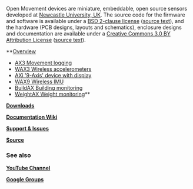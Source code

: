 Open Movement devices are miniature, embeddable, open source sensors developed at [Newcastle University, UK](http://di.ncl.ac.uk/blog/open-movement/).  The source code for the firmware and software is available under a [BSD 2-clause license](http://www.opensource.org/licenses/BSD-2-Clause) ([source text](http://code.google.com/p/openmovement/source/browse/trunk/Firmware/LICENSE.TXT)), and the hardware (PCB designs, layouts and schematics), enclosure designs and documentation are available under a [Creative Commons 3.0 BY Attribution License](http://creativecommons.org/licenses/by/3.0/) ([source text](http://openmovement.googlecode.com/svn/trunk/Firmware/LICENSE.TXT)).

**[Overview](OpenMovement.md)
  * [AX3 Movement logging](AX3.md)
  * [WAX3 Wireless accelerometers](WAX3.md)
  * [AXi '9-Axis' device with display](AXi.md)
  * [WAX9 Wireless IMU](WAX9.md)
  * [BuildAX Building monitoring](BuildAX.md)
  * [WeightAX Weight monitoring](WeighAX.md)**

**[Downloads](http://code.google.com/p/openmovement/wiki/Downloads?tm=2)**

**[Documentation Wiki](http://code.google.com/p/openmovement/wiki/Documentation?tm=6)**

**[Support & Issues](http://code.google.com/p/openmovement/wiki/Support?tm=3)**

**[Source](http://code.google.com/p/openmovement/wiki/Source?tm=4)**


### See also ###

**[YouTube Channel](http://www.youtube.com/watch?v=VzoiavPzQLc&list=PLC1bL6IftT9n4OTHR1XlHCsjc54-6bvpw/)**

**[Google Groups](http://groups.google.com/group/openmovement)**


##  ##